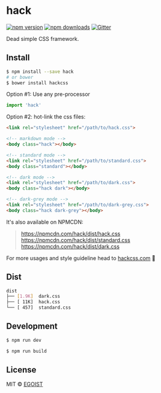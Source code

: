 # hack

[![npm version](https://img.shields.io/npm/v/hack.svg?style=flat-square)](https://npmjs.com/package/hack) [![npm downloads](https://img.shields.io/npm/dm/hack.svg?style=flat-square)](https://npmjs.com/package/hack) [![Gitter](https://img.shields.io/gitter/room/egoist/hack.svg?style=flat-square)](https://gitter.im/egoist/hack)

Dead simple CSS framework. 

## Install

```bash
$ npm install --save hack
# or bower
$ bower install hackcss
```

Option #1: Use any pre-processor

```js
import 'hack'
```

Option #2: hot-link the css files:

```html
<link rel="stylesheet" href="/path/to/hack.css">

<!-- markdown mode -->
<body class="hack"></body>

<!-- standard mode -->
<link rel="stylesheet" href="/path/to/standard.css">
<body class="standard"></body>

<!-- dark mode -->
<link rel="stylesheet" href="/path/to/dark.css">
<body class="hack dark"></body>

<!-- dark-grey mode -->
<link rel="stylesheet" href="/path/to/dark-grey.css">
<body class="hack dark-grey"></body>
```

It's also available on NPMCDN:

> https://npmcdn.com/hack/dist/hack.css<br>
> https://npmcdn.com/hack/dist/standard.css<br>
> https://npmcdn.com/hack/dist/dark.css

For more usages and style guideline head to [hackcss.com](http://hackcss.com/) 🎉

## Dist

```bash
dist
├── [1.9K]  dark.css
├── [ 11K]  hack.css
└── [ 457]  standard.css
```

## Development

```bash
$ npm run dev

$ npm run build
```

## License

MIT &copy; [EGOIST](https://github.com/egoist)
